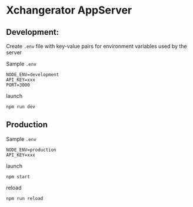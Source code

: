# Xchangerator AppServer


## Development:
Create `.env` file with key-value pairs for environment variables used by the server

Sample `.env`
```
NODE_ENV=development
API_KEY=xxx
PORT=3000
```

launch
```
npm run dev
```

## Production

Sample `.env`
```
NODE_ENV=production
API_KEY=xxx
```

launch
```
npm start
```

reload
```
npm run reload
```
